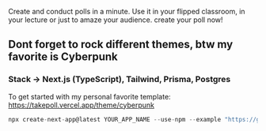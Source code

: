 Create and conduct polls in a minute. Use it in your flipped classroom, in your lecture or just to amaze your audience. create your poll now!

## Dont forget to rock different themes, btw my favorite is Cyberpunk

### Stack -> Next.js (TypeScript), Tailwind, Prisma, Postgres

To get started with my personal favorite template: https://takepoll.vercel.app/theme/cyberpunk

```js
npx create-next-app@latest YOUR_APP_NAME --use-npm --example "https://github.com/himanshubhardwaz/nextjs-starter"
```
